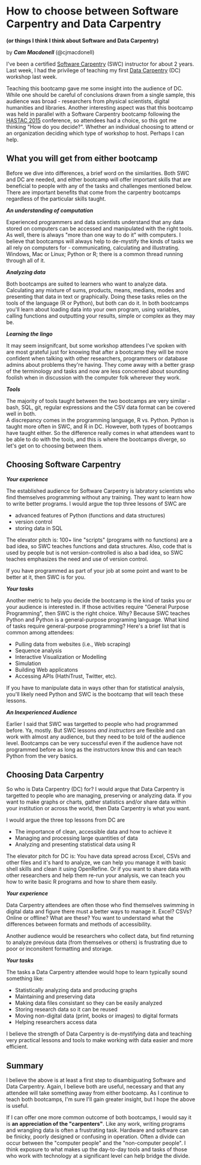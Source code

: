 How to choose between Software Carpentry and Data Carpentry
===========================================================
**(or things I think I think about Software and Data Carpentry)**

by ***Cam Macdonell*** (@cjmacdonell)

I've been a certified [Software Carpentry](http://software-carpentry.org)
(SWC) instructor for about 2 years.  Last week, I had the privilege of teaching
my first [Data Carpentry](http://datacarpentry.org) (DC) workshop last week.

Teaching this bootcamp gave me some insight into the audience of DC.  While one
should be careful of conclusions drawn from a single sample, this audience
was broad - researchers from physical scientists, digital humanities and libraries.
Another interesting
aspect was that this bootcamp was held in parallel with a Software Carpentry
bootcamp following the [HASTAC 2015](http://www.hastac2015.org) conference, so
attendees had a choice, so this got me thinking "How do you decide?".  Whether
an individual choosing to attend or an organization deciding which type of workshop
to host.  Perhaps I can help.

What you will get from either bootcamp
--------------------------------------
Before we dive into differences, a brief word on the similarities.  Both SWC
and DC are needed, and either bootcamp will offer important skills that are
beneficial to people with any of the tasks and challenges mentioned below.
There are important benefits that come from the carpentry bootcamps regardless
of the particular skills taught.

***An understanding of computation***

Experienced programmers and data scientists understand that any data stored on
computers can be accessed and manipulated with the right tools.  As well, there
is always "more than one way to do it" with
computers.  I believe that bootcamps will always help to de-mystify the kinds of tasks
we all rely on computers for - communicating, calculating and illustrating.
Windows, Mac or Linux; Python or R; there is a common thread running through all of
it.

***Analyzing data***

Both bootcamps are suited to learners who want to analyze data.  Calculating
any mixture of sums, products, means, medians, modes and presenting that data
in text or graphically.  Doing these tasks relies on the tools of the language
(R or Python), but both can do it.  In both bootcamps you'll learn about loading
data into your own program, using variables, calling functions and outputting your
results, simple or complex as they may be.

***Learning the lingo***

It may seem insignifcant, but some workshop attendees I've spoken with are most
grateful just for knowing that after a bootcamp they
will be more confident when talking with other researchers, programmers or
database admins about problems they're having.  They come away with a better
grasp of the terminology and tasks and now
are less concerned about sounding foolish when in discussion with the computer
folk wherever they work.

***Tools***

The majority of tools taught between the two bootcamps are very similar - bash,
SQL, git, regular expressions and the CSV data format can be covered well in both.  
A discrepancy comes in the programming language, R vs. Python.  Python is taught
more often in SWC, and R in DC.  However, both types of bootcamps have taught either.
So the difference really comes in what attendees want to be able to do with the
tools, and this is where the bootcamps diverge, so let's get on to choosing between them.

Choosing Software Carpentry
---------------------------

***Your experience***

The established audience for Software Carpentry is labratory scientists who find
themselves programming without any training.  They want to learn how to
write better programs.  I would argue the top three lessons of SWC are

* advanced features of Python (functions and data structures)
* version control
* storing data in SQL

The elevator pitch is: 100+ line "scripts" (programs with no functions) are a
bad idea, so SWC teaches functions and data structures.  Also, code that is
used by people but is not version-controlled is also a bad idea, so SWC teaches
emphasizes the need and use of version control.

If you have programmed as part of your job at some point and want to be better
at it, then SWC is for you.

***Your tasks***

Another metric to help you decide the bootcamp is the kind of tasks you or your
audience is interested in.  If those activities require
"General Purpose Programming", then SWC is the right choice.  Why?
Because SWC teaches Python and Python is a general-purpose programing language.
What kind of tasks require general-purpose programming? Here's a brief list that is common
among attendees:

* Pulling data from websites (i.e., Web scraping)
* Sequence analysis
* Interactive Visualization or Modelling
* Simulation
* Building Web applicatons
* Accessing APIs (HathiTrust, Twitter, etc).

If you have to manipulate data in ways other than for statistical analysis, you'll
likely need Python and SWC is the bootcamp that will teach these lessons.

***An Inexperienced Audience***

Earlier I said that SWC was targetted to people who had programmed before.  Ya,
mostly.  But SWC lessons *and instructors* are flexible and can work with
almost any audience, but they need to be told of the audience level.  Bootcamps
can be very successful even if the audience have not programmed before as long
as the instructors know this and can teach Python from the very basics.

Choosing Data Carpentry
-----------------------

So who is Data Carpentry (DC) for?  I would argue that Data Carpentry is targetted
to people who are managing, preserving or analyzing data.  If you want to make
graphs or charts, gather statistics and/or share data within your institution
or across the world, then Data Carpentry is what you want.

I would argue the three top lessons from DC are

*  The importance of clean, accessible data and how to achieve it
*  Managing and processing large quantities of data
*  Analyzing and presenting statistical data using R

The elevator pitch for DC is: You have data spread across Excel, CSVs and other
files and it's hard to analyze, we can help you manage it with basic
shell skills and clean it using OpenRefine.  Or if you want to share data with other
researchers and help them re-run your analysis, we can teach you how to write
basic R programs and how to share them easily.

***Your experience***

Data Carpentry attendees are often those who find themselves swimming in digital data
and figure there must a better ways to manage it.  Excel? CSVs? Online or offline?  What
are these?  You want to understand what the differences between formats and
methods of accessibility.

Another audience would be researchers who collect data, but find returning to
analyze previous data (from themselves or others) is frustrating due to poor or
inconsitent formatting and storage.

***Your tasks***

The tasks a Data Carpentry attendee would hope to learn typically sound something like:

* Statistically analyzing data and producing graphs
* Maintaining and preserving data
* Making data files consistant so they can be easily analyzed
* Storing research data so it can be reused
* Moving non-digital data (print, books or images) to digital formats
* Helping researchers access data

I believe the strength of Data Carpentry is de-mystifying data and teaching
very practical lessons and tools to make working with data easier and more efficient.

Summary
-------

I believe the above is at least a first step to disambiguating Software and
Data Carpentry.  Again, I believe both are useful, necessary and that any attendee
will take something away from either bootcamp.
As I continue to teach both bootcamps, I'm sure I'll gain greater
insight, but I hope the above is useful.

If I can offer one more common outcome
of both bootcamps, I would say it is **an appreciation of the "carpenters"**.
Like any work, writing programs and wrangling data is often a frustrating task.
Hardware and software
can be finicky, poorly designed or confusing in operation.  Often a divide can occur
between the "computer people" and the "non-computer people".  I think exposure to
what makes up the day-to-day tools and tasks of those who work with technology at
a significant level can help bridge the divide.
